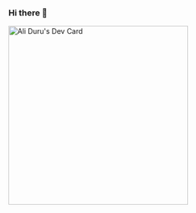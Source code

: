 ### Hi there 👋

<a href="https://app.daily.dev/aliduru"><img src="https://api.daily.dev/devcards/v2/4tpQEQgEyrwFCta7by4FU.png?r=qry" width="356" alt="Ali Duru's Dev Card"/></a>



<!--
**ali-duru/ali-duru** is a ✨ _special_ ✨ repository because its `README.md` (this file) appears on your GitHub profile.

Here are some ideas to get you started:


- 👯 I’m looking to collaborate on ...
- 🤔 I’m looking for help with ...
- 💬 Ask me about ...
- 📫 How to reach me: ...
- 😄 Pronouns: ...
- ⚡ Fun fact: ...
-->


